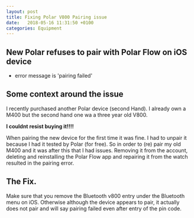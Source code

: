 ```yaml
---
layout: post
title: Fixing Polar V800 Pairing issue
date:   2018-05-16 11:31:50 +0100
categories: Equipment
---
```

## New Polar refuses to pair with Polar  Flow on iOS device

* error message is 'pairing failed'

## Some context around the issue
I recently purchased another Polar device (second Hand). I already own a M400 but the second hand one wa a three year old V800.

**I couldnt resist buying it!!!!**

When pairing the new device for the first time it was fine.
I had to unpair it because I had it tested by Polar (for free). So in order to (re) pair my old M400 and it was after this that I had issues.
Removing it from the account, deleting and reinstalling the Polar Flow app and repairing it from the watch resulted in the pairing error.

## The Fix.
Make sure that you remove the Bluetooth v800 entry under the Bluetooth menu on iOS. 
Otherwise although the device appears to pair, it actually does not pair and will say pairing failed even after entry of the pin code.